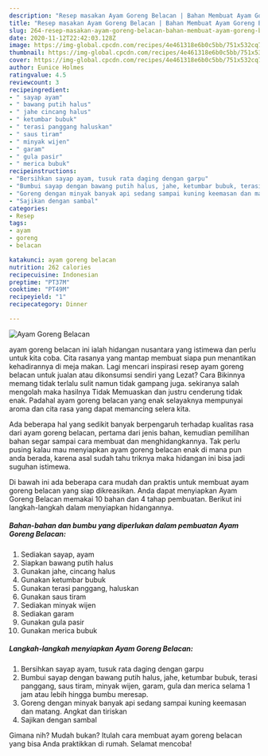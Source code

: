 ```yaml
---
description: "Resep masakan Ayam Goreng Belacan | Bahan Membuat Ayam Goreng Belacan Yang Enak Dan Lezat"
title: "Resep masakan Ayam Goreng Belacan | Bahan Membuat Ayam Goreng Belacan Yang Enak Dan Lezat"
slug: 264-resep-masakan-ayam-goreng-belacan-bahan-membuat-ayam-goreng-belacan-yang-enak-dan-lezat
date: 2020-11-12T22:42:03.128Z
image: https://img-global.cpcdn.com/recipes/4e461318e6b0c5bb/751x532cq70/ayam-goreng-belacan-foto-resep-utama.jpg
thumbnail: https://img-global.cpcdn.com/recipes/4e461318e6b0c5bb/751x532cq70/ayam-goreng-belacan-foto-resep-utama.jpg
cover: https://img-global.cpcdn.com/recipes/4e461318e6b0c5bb/751x532cq70/ayam-goreng-belacan-foto-resep-utama.jpg
author: Eunice Holmes
ratingvalue: 4.5
reviewcount: 3
recipeingredient:
- " sayap ayam"
- " bawang putih halus"
- " jahe cincang halus"
- " ketumbar bubuk"
- " terasi panggang haluskan"
- " saus tiram"
- " minyak wijen"
- " garam"
- " gula pasir"
- " merica bubuk"
recipeinstructions:
- "Bersihkan sayap ayam, tusuk rata daging dengan garpu"
- "Bumbui sayap dengan bawang putih halus, jahe, ketumbar bubuk, terasi panggang, saus tiram, minyak wijen, garam, gula dan merica selama 1 jam atau lebih hingga bumbu meresap."
- "Goreng dengan minyak banyak api sedang sampai kuning keemasan dan matang. Angkat dan tiriskan"
- "Sajikan dengan sambal"
categories:
- Resep
tags:
- ayam
- goreng
- belacan

katakunci: ayam goreng belacan 
nutrition: 262 calories
recipecuisine: Indonesian
preptime: "PT37M"
cooktime: "PT49M"
recipeyield: "1"
recipecategory: Dinner

---
```



![Ayam Goreng Belacan](https://img-global.cpcdn.com/recipes/4e461318e6b0c5bb/751x532cq70/ayam-goreng-belacan-foto-resep-utama.jpg)


ayam goreng belacan ini ialah hidangan nusantara yang istimewa dan perlu untuk kita coba. Cita rasanya yang mantap membuat siapa pun menantikan kehadirannya di meja makan.
Lagi mencari inspirasi resep ayam goreng belacan untuk jualan atau dikonsumsi sendiri yang Lezat? Cara Bikinnya memang tidak terlalu sulit namun tidak gampang juga. sekiranya salah mengolah maka hasilnya Tidak Memuaskan dan justru cenderung tidak enak. Padahal ayam goreng belacan yang enak selayaknya mempunyai aroma dan cita rasa yang dapat memancing selera kita.



Ada beberapa hal yang sedikit banyak berpengaruh terhadap kualitas rasa dari ayam goreng belacan, pertama dari jenis bahan, kemudian pemilihan bahan segar sampai cara membuat dan menghidangkannya. Tak perlu pusing kalau mau menyiapkan ayam goreng belacan enak di mana pun anda berada, karena asal sudah tahu triknya maka hidangan ini bisa jadi suguhan istimewa.


Di bawah ini ada beberapa cara mudah dan praktis untuk membuat ayam goreng belacan yang siap dikreasikan. Anda dapat menyiapkan Ayam Goreng Belacan memakai 10 bahan dan 4 tahap pembuatan. Berikut ini langkah-langkah dalam menyiapkan hidangannya.

<!--inarticleads1-->

##### Bahan-bahan dan bumbu yang diperlukan dalam pembuatan Ayam Goreng Belacan:

1. Sediakan  sayap, ayam
1. Siapkan  bawang putih halus
1. Gunakan  jahe, cincang halus
1. Gunakan  ketumbar bubuk
1. Gunakan  terasi panggang, haluskan
1. Gunakan  saus tiram
1. Sediakan  minyak wijen
1. Sediakan  garam
1. Gunakan  gula pasir
1. Gunakan  merica bubuk




<!--inarticleads2-->

##### Langkah-langkah menyiapkan Ayam Goreng Belacan:

1. Bersihkan sayap ayam, tusuk rata daging dengan garpu
1. Bumbui sayap dengan bawang putih halus, jahe, ketumbar bubuk, terasi panggang, saus tiram, minyak wijen, garam, gula dan merica selama 1 jam atau lebih hingga bumbu meresap.
1. Goreng dengan minyak banyak api sedang sampai kuning keemasan dan matang. Angkat dan tiriskan
1. Sajikan dengan sambal




Gimana nih? Mudah bukan? Itulah cara membuat ayam goreng belacan yang bisa Anda praktikkan di rumah. Selamat mencoba!
